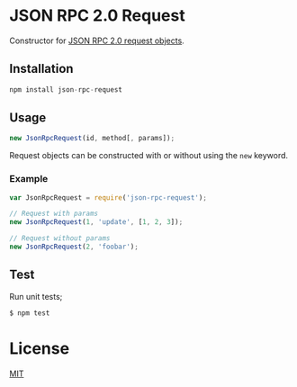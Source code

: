 # JSON RPC 2.0 Request

Constructor for
[JSON RPC 2.0 request objects](http://www.jsonrpc.org/specification#request_object).

## Installation

```js
npm install json-rpc-request
```

## Usage

```js
new JsonRpcRequest(id, method[, params]);
```

Request objects can be constructed with or without using the `new` keyword.

### Example

```js
var JsonRpcRequest = require('json-rpc-request');

// Request with params
new JsonRpcRequest(1, 'update', [1, 2, 3]);

// Request without params
new JsonRpcRequest(2, 'foobar');
```

## Test

Run unit tests;

`$ npm test`

# License

[MIT](LICENSE)

